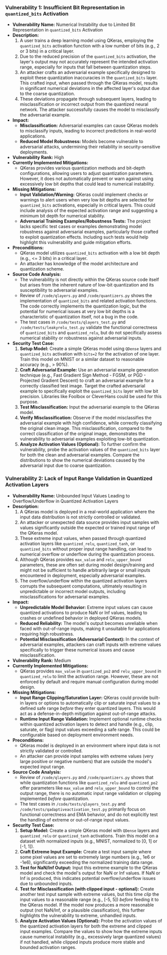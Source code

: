 ### Vulnerability 1: Insufficient Bit Representation in `quantized_bits` Activation

- **Vulnerability Name:** Numerical Instability due to Limited Bit Representation in `quantized_bits` Activation
- **Description:**
    1.  A user trains a deep learning model using QKeras, employing the `quantized_bits` activation function with a low number of bits (e.g., 2 or 3 bits) in a critical layer.
    2.  Due to the reduced precision of the `quantized_bits` activation, the layer's output may not accurately represent the intended activation range, especially for inputs that fall between quantization steps.
    3.  An attacker crafts an adversarial example specifically designed to exploit these quantization inaccuracies in the `quantized_bits` layer. This crafted input, when passed through the QKeras model, results in significant numerical deviations in the affected layer's output due to the coarse quantization.
    4.  These deviations propagate through subsequent layers, leading to misclassification or incorrect output from the quantized neural network. The attacker successfully causes the model to misclassify the adversarial example.
- **Impact:**
    -   **Misclassification:** Adversarial examples can cause QKeras models to misclassify inputs, leading to incorrect predictions in real-world applications.
    -   **Reduced Model Robustness:** Models become vulnerable to adversarial attacks, undermining their reliability in security-sensitive deployments.
- **Vulnerability Rank:** High
- **Currently Implemented Mitigations:**
    -   QKeras provides various quantization methods and bit-depth configurations, allowing users to adjust quantization parameters. However, it does not automatically prevent or warn against using excessively low bit depths that could lead to numerical instability.
- **Missing Mitigations:**
    -   **Input Validation/Warning:** QKeras could implement checks or warnings to alert users when very low bit depths are selected for `quantized_bits` activations, especially in critical layers. This could include analysis of the expected activation range and suggesting a minimum bit depth for numerical stability.
    -   **Adversarial Training Examples/Robustness Tests:** The project lacks specific test cases or examples demonstrating model robustness against adversarial examples, particularly those crafted to exploit quantization effects. Including such tests would help highlight this vulnerability and guide mitigation efforts.
- **Preconditions:**
    -   QKeras model utilizes `quantized_bits` activation with a low bit depth (e.g., <= 3 bits) in a critical layer.
    -   An attacker has knowledge of the model architecture and quantization scheme.
- **Source Code Analysis:**
    -   The vulnerability is not directly within the QKeras source code itself but arises from the inherent nature of low-bit quantization and its susceptibility to adversarial examples.
    -   Review of `/code/qlayers.py` and `/code/quantizers.py` shows the implementation of `quantized_bits` and related activation functions. The code correctly implements the quantization logic, but the potential for numerical issues at very low bit depths is a characteristic of quantization itself, not a bug in the code.
    -   The test cases in `/code/tests/qlayers_test.py` and `/code/tests/leakyrelu_test.py` validate the functional correctness of `quantized_bits` and `quantized_relu`, but do not specifically assess numerical stability or robustness against adversarial inputs.
- **Security Test Case:**
    1.  **Setup Model:** Create a simple QKeras model using `QDense` layers and `quantized_bits` activation with `bits=2` for the activation of one layer. Train this model on MNIST or a similar dataset to reasonable accuracy (e.g., > 90%).
    2.  **Craft Adversarial Example:** Use an adversarial example generation technique (e.g., Fast Gradient Sign Method - FGSM, or PGD - Projected Gradient Descent) to craft an adversarial example for a correctly classified test image. Target the crafted adversarial example to specifically exploit the `quantized_bits` layer with low bit precision. Libraries like Foolbox or CleverHans could be used for this purpose.
    3.  **Test Misclassification:** Input the adversarial example to the QKeras model.
    4.  **Verify Misclassification:** Observe if the model misclassifies the adversarial example with high confidence, while correctly classifying the original clean image. This misclassification, compared to the correct classification of the original image, demonstrates the vulnerability to adversarial examples exploiting low-bit quantization.
    5.  **Analyze Activation Values (Optional):** To further confirm the vulnerability, probe the activation values of the `quantized_bits` layer for both the clean and adversarial examples. Compare the distributions to show the numerical deviations caused by the adversarial input due to coarse quantization.

### Vulnerability 2: Lack of Input Range Validation in Quantized Activation Layers

- **Vulnerability Name:** Unbounded Input Values Leading to Overflow/Underflow in Quantized Activation Layers
- **Description:**
    1.  A QKeras model is deployed in a real-world application where the input data distribution is not strictly controlled or validated.
    2.  An attacker or unexpected data source provides input samples with values significantly outside the expected or trained input range of the QKeras model.
    3.  These extreme input values, when passed through quantized activation layers like `quantized_relu`, `quantized_tanh`, or `quantized_bits` without proper input range handling, can lead to numerical overflow or underflow during the quantization process.
    4.  Although QKeras provides `max_value` and `relu_upper_bound` parameters, these are often set during model design/training and might not be sufficient to handle arbitrarily large or small inputs encountered in deployment, especially adversarial examples.
    5.  The overflow/underflow within the quantized activation layers corrupts the subsequent computations, ultimately resulting in unpredictable or incorrect model outputs, including misclassifications for adversarial examples.
- **Impact:**
    -   **Unpredictable Model Behavior:**  Extreme input values can cause quantized activations to produce NaN or Inf values, leading to crashes or undefined behavior in deployed QKeras models.
    -   **Reduced Reliability:** The model's output becomes unreliable when faced with out-of-range inputs, making it unsuitable for applications requiring high robustness.
    -   **Potential Misclassification (Adversarial Context):** In the context of adversarial examples, attackers can craft inputs with extreme values specifically to trigger these numerical issues and cause misclassification.
- **Vulnerability Rank:** Medium
- **Currently Implemented Mitigations:**
    -   QKeras provides `max_value` in `quantized_po2` and `relu_upper_bound` in `quantized_relu` to limit the activation range. However, these are not enforced by default and require manual configuration during model design.
- **Missing Mitigations:**
    -   **Input Range Clipping/Saturation Layer:** QKeras could provide built-in layers or options to automatically clip or saturate input values to a defined safe range *before* they enter quantized layers. This would act as a defense-in-depth mitigation against out-of-range attacks.
    -   **Runtime Input Range Validation:** Implement optional runtime checks within quantized activation layers to detect and handle (e.g., clip, saturate, or flag) input values exceeding a safe range. This could be configurable based on deployment environment needs.
- **Preconditions:**
    -   QKeras model is deployed in an environment where input data is not strictly validated or controlled.
    -   An attacker can provide input samples with extreme values (very large positive or negative numbers) that are outside the model's expected input range.
- **Source Code Analysis:**
    -   Review of `/code/qlayers.py` and `/code/quantizers.py` shows that while quantization functions like `quantized_relu` and `quantized_po2` offer parameters like `max_value` and `relu_upper_bound` to control the output range, there is no automatic input range validation or clipping implemented *before* quantization.
    -   The test cases in `/code/tests/qlayers_test.py` and `/code/tests/qadaptiveactivation_test.py` primarily focus on functional correctness and EMA behavior, and do not explicitly test the handling of extreme or out-of-range input values.
- **Security Test Case:**
    1.  **Setup Model:** Create a simple QKeras model with `QDense` layers and `quantized_relu` or `quantized_tanh` activations. Train this model on a dataset with normalized inputs (e.g., MNIST, normalized to [0, 1] or [-1, 1]).
    2.  **Craft Extreme Input Example:** Create a test input sample where some pixel values are set to extremely large numbers (e.g., 1e6 or -1e6), significantly exceeding the normalized training data range.
    3.  **Test for NaN/Inf Output:** Input this extreme example to the QKeras model and check the model's output for NaN or Inf values. If NaN or Inf is produced, this indicates potential overflow/underflow issues due to unbounded inputs.
    4.  **Test for Misclassification (with clipped input - optional):** Create another test input sample with extreme values, but this time *clip* the input values to a reasonable range (e.g., [-5, 5]) *before* feeding it to the QKeras model. If the model now produces a more reasonable output (not NaN/Inf, or a plausible classification), this further highlights the vulnerability to extreme, unhandled inputs.
    5.  **Analyze Activation Values (Optional):** Probe the activation values of the quantized activation layers for both the extreme and clipped input examples. Compare the values to show how the extreme inputs cause numerical instability (e.g., excessively large quantized values) if not handled, while clipped inputs produce more stable and bounded activation ranges.